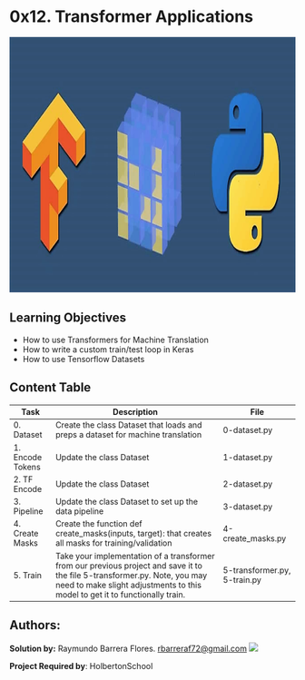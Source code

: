 # 0x12. Transformer Applications #

<img src="https://github.com/RayBar72/holbertonschool-machine_learning/blob/master/image.png" width="1000" height="450">

## Learning Objectives ##

- How to use Transformers for Machine Translation
- How to write a custom train/test loop in Keras
- How to use Tensorflow Datasets

## Content Table ##

| Task | Description | File |
| ----------- | ----------- | ----------- |
| 0. Dataset | Create the class Dataset that loads and preps a dataset for machine translation | 0-dataset.py |
| 1. Encode Tokens | Update the class Dataset | 1-dataset.py |
| 2. TF Encode | Update the class Dataset | 2-dataset.py |
| 3. Pipeline | Update the class Dataset to set up the data pipeline | 3-dataset.py |
| 4. Create Masks | Create the function def create_masks(inputs, target): that creates all masks for training/validation | 4-create_masks.py |
| 5. Train | Take your implementation of a transformer from our previous project and save it to the file 5-transformer.py. Note, you may need to make slight adjustments to this model to get it to functionally train. | 5-transformer.py, 5-train.py |

## Authors: ##

**Solution by:** Raymundo Barrera Flores. [rbarreraf72@gmail.com](rbarreraf72@gmail.com)
[<img src="https://img.shields.io/badge/linkedin-%230077B5.svg?&style=for-the-badge&logo=linkedin&logoColor=white"/>](https://www.linkedin.com/in/raymundo-barrera-flores-a13022222/)


**Project Required by**: HolbertonSchool
